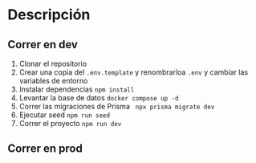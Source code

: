 # Descripción

## Correr en dev

1. Clonar el repositorio
2. Crear una copia del ```.env.template``` y renombrarloa ```.env``` y cambiar las variables de entorno
3. Instalar dependencias ```npm install```
4. Levantar la base de datos ```docker compose up -d``` 
5. Correr las migraciones de Prisma ``` npx prisma migrate dev```
6. Ejecutar seed ```npm run seed```
7. Correr el proyecto ```npm run dev```






## Correr en prod